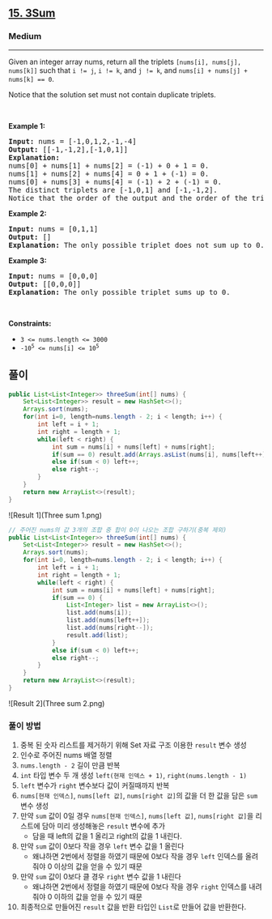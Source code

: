 <h2><a href="https://leetcode.com/problems/3sum/">15. 3Sum</a></h2><h3>Medium</h3><hr><div><p>Given an integer array nums, return all the triplets <code>[nums[i], nums[j], nums[k]]</code> such that <code>i != j</code>, <code>i != k</code>, and <code>j != k</code>, and <code>nums[i] + nums[j] + nums[k] == 0</code>.</p>

<p>Notice that the solution set must not contain duplicate triplets.</p>

<p>&nbsp;</p>
<p><strong class="example">Example 1:</strong></p>

<pre><strong>Input:</strong> nums = [-1,0,1,2,-1,-4]
<strong>Output:</strong> [[-1,-1,2],[-1,0,1]]
<strong>Explanation:</strong> 
nums[0] + nums[1] + nums[2] = (-1) + 0 + 1 = 0.
nums[1] + nums[2] + nums[4] = 0 + 1 + (-1) = 0.
nums[0] + nums[3] + nums[4] = (-1) + 2 + (-1) = 0.
The distinct triplets are [-1,0,1] and [-1,-1,2].
Notice that the order of the output and the order of the triplets does not matter.
</pre>

<p><strong class="example">Example 2:</strong></p>

<pre><strong>Input:</strong> nums = [0,1,1]
<strong>Output:</strong> []
<strong>Explanation:</strong> The only possible triplet does not sum up to 0.
</pre>

<p><strong class="example">Example 3:</strong></p>

<pre><strong>Input:</strong> nums = [0,0,0]
<strong>Output:</strong> [[0,0,0]]
<strong>Explanation:</strong> The only possible triplet sums up to 0.
</pre>

<p>&nbsp;</p>
<p><strong>Constraints:</strong></p>

<ul>
	<li><code>3 &lt;= nums.length &lt;= 3000</code></li>
	<li><code>-10<sup>5</sup> &lt;= nums[i] &lt;= 10<sup>5</sup></code></li>
</ul>
</div>

## 풀이

```java
public List<List<Integer>> threeSum(int[] nums) {
    Set<List<Integer>> result = new HashSet<>();
    Arrays.sort(nums);
    for(int i=0, length=nums.length - 2; i < length; i++) {
        int left = i + 1;
        int right = length + 1;
        while(left < right) {
            int sum = nums[i] + nums[left] + nums[right];
            if(sum == 0) result.add(Arrays.asList(nums[i], nums[left++], nums[right--]));
            else if(sum < 0) left++;
            else right--;
        }
    }
    return new ArrayList<>(result);
}
```

![Result 1](Three sum 1.png)

```java
// 주어진 nums의 값 3개의 조합 중 합이 0이 나오는 조합 구하기(중복 제외)
public List<List<Integer>> threeSum(int[] nums) {
    Set<List<Integer>> result = new HashSet<>();
    Arrays.sort(nums);
    for(int i=0, length=nums.length - 2; i < length; i++) {
        int left = i + 1;
        int right = length + 1;
        while(left < right) {
            int sum = nums[i] + nums[left] + nums[right];
            if(sum == 0) {
                List<Integer> list = new ArrayList<>();
                list.add(nums[i]);
                list.add(nums[left++]);
                list.add(nums[right--]);
                result.add(list);
            }
            else if(sum < 0) left++;
            else right--;
        }
    }
    return new ArrayList<>(result);
}
```

![Result 2](Three sum 2.png)

### 풀이 방법
1. 중복 된 숫자 리스트를 제거하기 위해 Set 자료 구조 이용한 `result` 변수 생성
2. 인수로 주어진 nums 배열 정렬
3. `nums.length - 2` 길이 만큼 반복
4. `int` 타입 변수 두 개 생성 `left(현재 인덱스 + 1)`, `right(nums.length - 1)`
5. `left` 변수가 `right` 변수보다 값이 커질때까지 반복
6. `nums[현재 인덱스]`, `nums[left 값]`, `nums[right 값]`의 값을 더 한 값을 담은 `sum` 변수 생성
7. 만약 `sum` 값이 0일 경우 `nums[현재 인덱스]`, `nums[left 값]`, `nums[right 값]`을 리스트에 담아 미리 생성해놓은 `result` 변수에 추가
   - 담을 때 left의 값을 1 올리고 right의 값을 1 내린다.
8. 만약 `sum` 값이 0보다 작을 경우 `left` 변수 값을 1 올린다
   - 왜냐하면 2번에서 정렬을 하였기 때문에 0보다 작을 경우 `left` 인덱스를 올려줘야 0 이상의 값을 얻을 수 있기 때문
9. 만약 `sum` 값이 0보다 클 경우 `right` 변수 값을 1 내린다
   - 왜냐하면 2번에서 정렬을 하였기 때문에 0보다 작을 경우 `right` 인덱스를 내려줘야 0 이하의 값을 얻을 수 있기 때문
10. 최종적으로 만들어진 `result` 값을 반환 타입인 `List`로 만들어 값을 반환한다. 